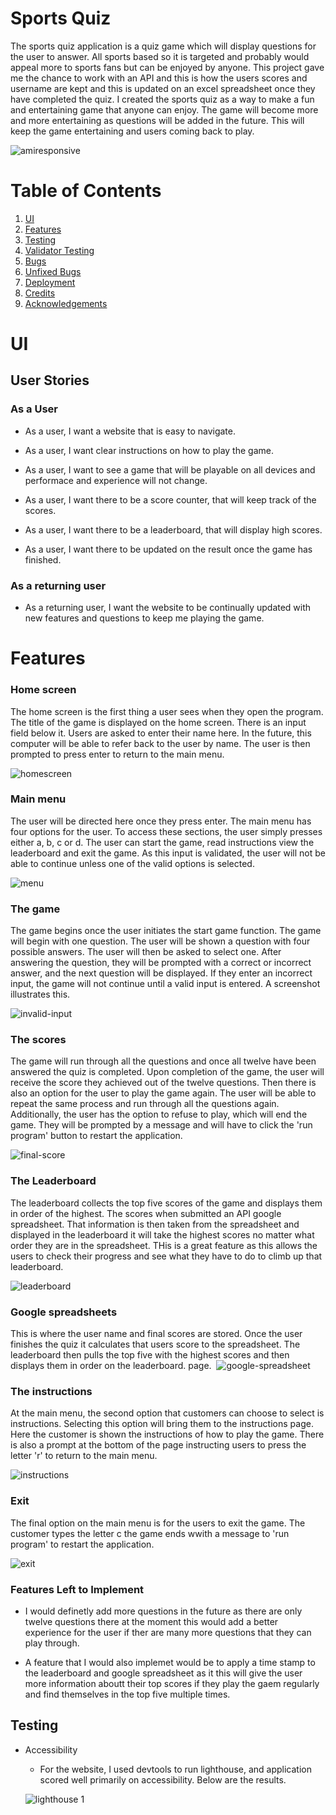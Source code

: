 # Sports Quiz

The sports quiz application is a quiz game which will display questions for the user to answer. All sports based so it is targeted and probably would appeal more to sports fans but can be enjoyed by anyone. This project gave me the chance to work with an API and this is how the users scores and username are kept and this is updated on an excel spreadsheet once they have completed the quiz. I created the sports quiz as a way to make a fun and entertaining game that anyone can enjoy. The game will become more and more entertaining as questions will be added in the future. This will keep the game entertaining and users coming back to play.&nbsp;

![amiresponsive](https://user-images.githubusercontent.com/91072896/154056148-34a77624-4b4b-48cc-85b5-2e1100de39d2.png)

# Table of Contents
1. [UI](#id-ui)
2. [Features](#id-features)
3. [Testing](#id-testing) 
4. [Validator Testing](#id-validator)
5. [Bugs](#id-bugs)
6. [Unfixed Bugs](#id-bugs)
7. [Deployment](#id-deploy)
8. [Credits](#id-credits)
9. [Acknowledgements](#id-acknowledgements)

# UI<div id='#id-ui'/>
## User Stories

 ### As a User

  * As a user, I want a website that is easy to navigate.

  * As a user, I want clear instructions on how to play the game.

  * As a user, I want to see a game that will be playable on all devices and performace and experience will not change.

  * As a user, I want there to be a score counter, that will keep track of the scores.

  * As a user, I want there to be a leaderboard, that will display high scores.

  * As a user, I want there to be updated on the result once the game has finished.
 

### As a returning user

 * As a returning user, I want the website to be continually updated with new features and questions to keep me playing the game.


# Features<div id='#id-features'/>

### Home screen

The home screen is the first thing a user sees when they open the program. The title of the game is displayed on the home screen. There is an input field below it. Users are asked to enter their name here. In the future, this computer will be able to refer back to the user by name. The user is then prompted to press enter to return to the main menu.
&nbsp;

![homescreen](https://user-images.githubusercontent.com/91072896/154067753-306850b1-e98b-4e97-b566-b1cbf0175117.png)

### Main menu

The user will be directed here once they press enter. The main menu has four options for the user. To access these sections, the user simply presses either a, b, c or d. The user can start the game, read instructions view the leaderboard and exit the game. As this input is validated, the user will not be able to continue unless one of the valid options is selected.&nbsp;

![menu](https://user-images.githubusercontent.com/91072896/154072579-d524c1de-9941-451a-bb82-a4f8aa847a1a.png)

### The game

The game begins once the user initiates the start game function. The game will begin with one question. The user will be shown a question with four possible answers. The user will then be asked to select one. After answering the question, they will be prompted with a correct or incorrect answer, and the next question will be displayed. If they enter an incorrect input, the game will not continue until a valid input is entered. A screenshot illustrates this.&nbsp;

![invalid-input](https://user-images.githubusercontent.com/91072896/154068087-c00ca410-e1ce-4a1f-8555-34ed46d7e50f.png)

### The scores

The game will run through all the questions and once all twelve have been answered the quiz is completed. Upon completion of the game, the user will receive the score they achieved out of the twelve questions. Then there is also an option for the user to play the game again. The user will be able to repeat the same process and run through all the questions again. Additionally, the user has the option to refuse to play, which will end the game. They will be prompted by a message and will have to click the 'run program' button to restart the application.&nbsp;

![final-score](https://user-images.githubusercontent.com/91072896/154068223-3397c837-5448-412a-8d9e-654654f01f5e.png)

### The Leaderboard

The leaderboard collects the top five scores of the game and displays them in order of the highest. The scores when submitted an API google spreadsheet. That information is then taken from the spreadsheet and displayed in the leaderboard it will take the highest scores no matter what order they are in the spreadsheet. THis is a great feature as this allows the users to check their progress and see what they have to do to climb up that leaderboard.&nbsp;

![leaderboard](https://user-images.githubusercontent.com/91072896/154074463-5a68b7a2-3b29-4936-bcea-3b2e52a5b0a4.png)

### Google spreadsheets

This is where the user name and final scores are stored. Once the user finishes the quiz it calculates that users score to the spreadsheet. The leaderboard then pulls the top five with the highest scores and then displays them in order on the leaderboard. page.&nbsp;
![google-spreadsheet](https://user-images.githubusercontent.com/91072896/154124060-38d756ae-50bb-4adb-b024-cc55bd790c83.png)


### The instructions

At the main menu, the second option that customers can choose to select is instructions. Selecting this option will bring them to the instructions page. Here the customer is shown the instructions of how to play the game. There is also a prompt at the bottom of the page instructing users to press the letter 'r' to return to the main menu.&nbsp;

![instructions](https://user-images.githubusercontent.com/91072896/154068293-685b5759-363b-45f1-a568-4da3f96184d0.png)

### Exit

The final option on the main menu is for the users to exit the game. The customer types the letter c the game ends wwith a message to 'run program' to restart the application.&nbsp;

![exit](https://user-images.githubusercontent.com/91072896/154075591-14f4658b-f342-4ce3-8e2b-095be313fc7c.png)

### Features Left to Implement

* I would definetly add more questions in the future as there are only twelve questions there at the moment this would add a better experience for the user if ther are many more questions that they can play through.

* A feature that I would also implemet would be to apply a time stamp to the leaderboard and google spreadsheet as it this will give the user more information aboutt their top scores if they play the gaem regularly and find themselves in the top five multiple times.

## Testing<div id='#id-testing'/>

* Accessibility
  * For the website, I used devtools to run lighthouse, and application scored well primarily on accessibility. Below are the results.&nbsp;

  ![lighthouse 1](https://user-images.githubusercontent.com/91072896/154124927-d18e2334-4205-469e-ac93-f4fd89f126e2.png)
